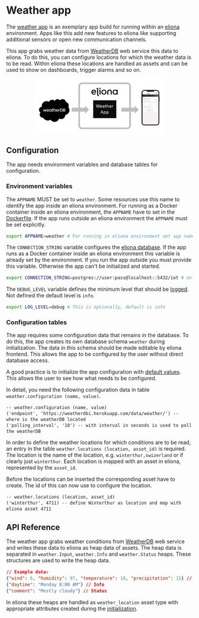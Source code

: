 # Weather app
The [weather app](https://github.com/eliona-smart-building-assistant/weather-app) is an exemplary app build for running within an [eliona](https://www.eliona.io/) environment. Apps like this add new features to eliona like supporting additional sensors or open new communication channels.

This app grabs weather data from [WeatherDB](https://weatherdbi.herokuapp.com/) web service this data to eliona. To do this, you can configure locations for which the weather data is to be read. Within eliona these locations are handled as assets and can be used to show on dashboards, trigger alarms and so on.

[<center><img src="weather-app.png" width="350" /></center>](weather-app.png)

## Configuration ##

The app needs environment variables and database tables for configuration.

### Environment variables ###

The `APPNAME` MUST be set to `weather`. Some resources use this name to identify the app inside an eliona environment. For running as a Docker container inside an eliona environment, the `APPNAME` have to set in the [Dockerfile](Dockerfile). If the app runs outside an eliona environment the `APPNAME` must be set explicitly.

```bash
export APPNAME=weather # For running in eliona environment set app name in Dockerfile
```

The `CONNECTION_STRING` variable configures the [eliona database](https://github.com/eliona-smart-building-assistant/go-eliona/tree/main/db). If the app runs as a Docker container inside an eliona environment this variable is already set by the environment. If you run the app outside you must provide this variable. Otherwise the app can't be initialized and started. 

```bash
export CONNECTION_STRING=postgres://user:pass@localhost::5432/iot # only if run outside eliona environment
```

The `DEBUG_LEVEL` variable defines the minimum level that should be [logged](https://github.com/eliona-smart-building-assistant/go-eliona/tree/main/log). Not defined the default level is `info`.

```bash
export LOG_LEVEL=debug # This is optionally, default is info
```

### Configuration tables ###

The app requires some configuration data that remains in the database. To do this, the app creates its own database schema `weather` during initialization. The data in this schema should be made editable by eliona frontend. This allows the app to be configured by the user without direct database access.

A good practice is to initialize the app configuration with [default values](database/defaults.sql). This allows the user to see how what needs to be configured.

In detail, you need the following configuration data in table `weather.configuration (name, value)`.

```postgresql
-- weather.configuration (name, value)
('endpoint', 'https://weatherdbi.herokuapp.com/data/weather/') -- where is the weatherDB located
('polling_interval', '10') -- with interval in seconds is used to poll the weatherDB 
```

In order to define the weather locations for which conditions are to be read, an entry in the table `weather.locations (location, asset_id)` is required. The location is the name of the location, e.g. `winterthur,swizerland` or if clearly just `winterthur`. Each location is mapped with an asset in eliona, represented by the `asset_id`.

Before the locations can be inserted the corresponding asset have to create. The id of this can now use to configure the location.

```postgresql
-- weather.locations (location, asset_id)
('winterthur', 4711) -- define Winterthur as location and map with eliona asset 4711
```

## API Reference

The weather app grabs weather conditions from [WeatherDB](https://weatherdbi.herokuapp.com/) web service and writes these data to eliona as heap data of assets. The heap data is separated in `weather.Input`, `weather.Info` and `weather.Status` heaps. These structures are used to write the heap data.

```json
// Example data: 
{"wind": 6, "humidity": 97, "temperature": 18, "precipitation": 15} // Input 
{"daytime": "Monday 8:00 AM"} // Info 
{"comment": "Mostly cloudy"} // Status 
```

In eliona these heaps are handled as `weather_location` asset type with appropriate attributes created during the [initialization](database/init.sql).


